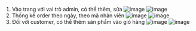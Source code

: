 1. Vào trang với vai trò admin, có thể thêm, sửa
   ![image](https://github.com/VuLanTuong/Lab_WWW/assets/96322143/8104f59e-46df-49a9-8dc4-2592437f44f7)
![image](https://github.com/VuLanTuong/Lab_WWW/assets/96322143/76063acb-404a-4d19-a1dd-ce49e4536e87)
2. Thống kê order theo ngày, theo mã nhân viên
![image](https://github.com/VuLanTuong/Lab_WWW/assets/96322143/30df8472-1ef9-47b8-beee-a144f74398ca)
![image](https://github.com/VuLanTuong/Lab_WWW/assets/96322143/00f7fa1a-3b59-49dd-8072-a5c9313b41a1)
3. Đối với customer, có thể thêm sản phẩm vào giỏ hàng
![image](https://github.com/VuLanTuong/Lab_WWW/assets/96322143/c6b1de84-deaf-461f-8e07-0cb033c787d1)
![image](https://github.com/VuLanTuong/Lab_WWW/assets/96322143/c7ae3763-3374-4e4c-bd8f-e040b068947c)
